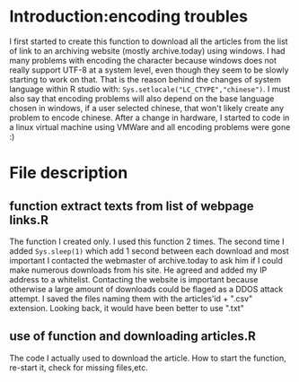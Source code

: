 # Introduction:encoding troubles
I first started to create this function to download all the articles from the list of link to an archiving website (mostly archive.today) using windows. I had many problems with encoding the character because windows does not really support UTF-8 at a system level, even though they seem to be slowly starting to work on that. That is the reason behind the changes of system language within R studio with: `Sys.setlocale("LC_CTYPE","chinese")`. I must also say that encoding problems will also depend on the base language chosen in windows, if a user selected chinese, that won't likely create any problem to encode chinese.
After a change in hardware, I started to code in a linux virtual machine using VMWare and all encoding problems were gone :)

# File description
## function extract texts from list of webpage links.R
The function I created only.
I used this function 2 times. The second time I added `Sys.sleep(1)` which add 1 second between each download and most important I contacted the webmaster of archive.today to ask him if I could make numerous downloads from his site. He agreed and added my IP address to a whitelist. Contacting the website is important because otherwise a large amount of downloads could be flaged as a DDOS attack attempt.
I saved the files naming them with the articles'id + ".csv" extension. Looking back, it would have been better to use ".txt"

## use of function and downloading articles.R
The code I actually used to download the article. How to start the function, re-start it, check for missing files,etc.
